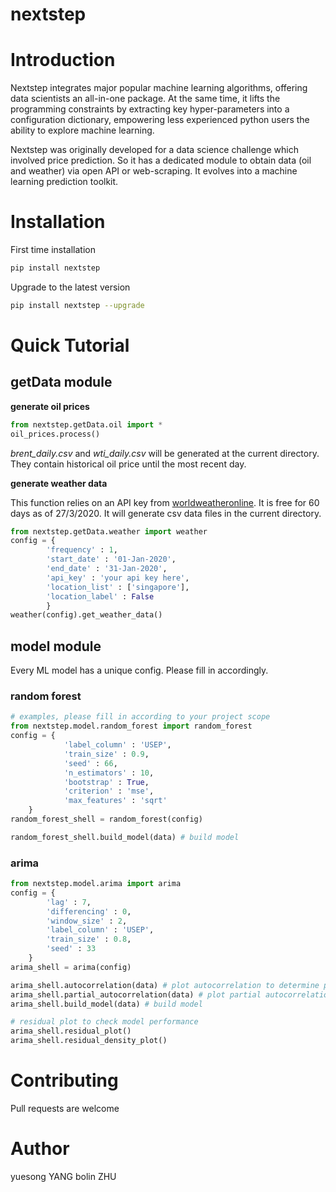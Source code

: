 
# nextstep

# Introduction
Nextstep integrates major popular machine learning algorithms, offering data scientists an all-in-one package. At the same time, it lifts the programming constraints by extracting key hyper-parameters into a configuration dictionary, empowering less experienced python users the ability to explore machine learning. 

Nextstep was originally developed for a data science challenge which involved price prediction. So it has a dedicated module to obtain data (oil and weather) via open API or web-scraping. It evolves into a machine learning prediction toolkit.

# Installation
First time installation
```bash
pip install nextstep
```
Upgrade to the latest version
```bash
pip install nextstep --upgrade
```
# Quick Tutorial
## getData module
**generate oil prices**
```python
from nextstep.getData.oil import *
oil_prices.process()
```
*brent_daily.csv* and *wti_daily.csv* will be generated at the current directory. They contain historical oil price until the most recent day.

**generate weather data**

This function relies on an API key from [worldweatheronline](https://www.worldweatheronline.com/developer/). It is free for 60 days as of 27/3/2020. It will generate csv data files in the current directory.
```python
from nextstep.getData.weather import weather
config = {
		'frequency' : 1,
		'start_date' : '01-Jan-2020',
		'end_date' : '31-Jan-2020',
		'api_key' : 'your api key here',
		'location_list' : ['singapore'],
		'location_label' : False
		}
weather(config).get_weather_data()
```
## model module
Every ML model has a unique config. Please fill in accordingly.
### random forest
```python
# examples, please fill in according to your project scope
from nextstep.model.random_forest import random_forest
config = {
            'label_column' : 'USEP',
            'train_size' : 0.9,
            'seed' : 66,
            'n_estimators' : 10,
            'bootstrap' : True,
            'criterion' : 'mse',
            'max_features' : 'sqrt'
	}
random_forest_shell = random_forest(config)

random_forest_shell.build_model(data) # build model
```

### arima
```python
from nextstep.model.arima import arima
config = {
		'lag' : 7,
		'differencing' : 0,
		'window_size' : 2,
		'label_column' : 'USEP',
		'train_size' : 0.8,
		'seed' : 33
	}
arima_shell = arima(config)

arima_shell.autocorrelation(data) # plot autocorrelation to determine p, lag order
arima_shell.partial_autocorrelation(data) # plot partial autocorrelation to determine q, moving average widow size
arima_shell.build_model(data) # build model

# residual plot to check model performance
arima_shell.residual_plot()
arima_shell.residual_density_plot()
```

# Contributing
Pull requests are welcome

# Author
yuesong YANG
bolin ZHU